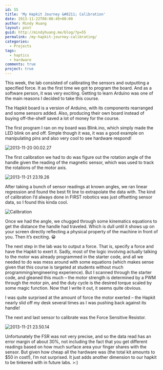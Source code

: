 ```yaml
---
id: 55
title: 'My Hapkit Journey &#8211; Calibration'
date: 2013-11-22T08:08:49+00:00
author: Mindy Huang
layout: post
guid: http://mindyhuang.me/blog/?p=55
permalink: /my-hapkit-journey-calibrating/
categories:
  - Projects
tags:
  - haptics
  - hardware
comments: true
project: true
---
```

This week, the lab consisted of calibrating the sensors and outputting a specified force. It as the first time we got to program the board. And as a software person, it was very exciting. Getting to learn Arduino was one of the main reasons I decided to take this course.

The Hapkit board is a version of Arduino, with its components rearranged and some sensors added. Also, producing their own board instead of buying off-the-shelf saved a lot of money for the course. 

The first program I ran on my board was Blink.ino, which simply made the LED blink on and off. Simple though it was, it was a good example on manipulating pins and also very cool to see hardware respond!

<img class="alignnone size-large wp-image-58" alt="2013-11-20 00.02.27" src="http://s416.photobucket.com/albums/pp249/KCHuang/Blog/2013-11-20-00.02.27-1024x577.jpg" />

The first calibration we had to do was figure out the rotation angle of the handle given the reading of the magnetic sensor, which was used to track the rotations of the motor axis.

<img class="alignnone size-large wp-image-60" alt="2013-11-21 23.19.26" src="http://s416.photobucket.com/albums/pp249/KCHuang/Blog/2013-11-21-23.19.26-1024x577.jpg" />

After taking a bunch of sensor readings at known angles, we ran linear regression and found the best fit line to extrapolate the data with. The kind of calibration I&#8217;d always done in FIRST robotics was just offsetting sensor data, so I found this kinda cool.

<img class="alignnone size-large wp-image-56" alt="Calibration" src="http://s416.photobucket.com/albums/pp249/KCHuang/Blog/Calibration-1024x576.png" />

Once we had the angle, we chugged through some kinematics equations to get the distance the handle had traveled. Which is dull until it shows up on your screen directly reflecting a physical property of the machine in front of you. Then it&#8217;s exciting. 😀

The next step in the lab was to output a force. That is, specify a force and have the Hapkit to exert it. Sadly, most of the logic involving actually talking to the motor was already programmed in the starter code, and all we needed to do was mess around with some equations (which makes sense given that this course is targeted at students without much programming/engineering experience). But I scanned through the starter code, and gleaned this much &#8211; the motor strength is determined by a PWM through the motor pin, and the duty cycle is the desired torque scaled by some magic function. Now that I write it out, it seems quite obvious.

I was quite surprised at the amount of force the motor exerted &#8211; the Hapkit nearly slid off my desk several times as I was pushing back against its handle!

The next and last sensor to calibrate was the Force Sensitive Resistor.

<img class="alignnone size-large wp-image-61" alt="2013-11-21 23.50.14" src="http://s416.photobucket.com/albums/pp249/KCHuang/Blog/2013-11-21-23.50.14-577x1024.jpg" />

Unfortunately the FSR was not very precise, and so the data read has an error margin of about 30%, not including the fact that you get different readings based on how much surface area your finger shares with the sensor. But given how cheap all the hardware was (the total kit amounts to $50 in cost!), I&#8217;m not surprised. It just adds another dimension to our hapkit to be tinkered with in future labs. >:)